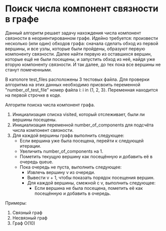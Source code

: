 # Поиск числа компонент связности в графе
Данный алгоритм решает задачу нахождения числа компонент связности в неориентированном графе.
    Идейно требуется: произвести несколько (или один) обходов графа: сначала сделать обход из первой вершины, и все узлы, которые были пройдены, образуют первую компоненту связности. Далее найти первую из оставшихся вершин, которые ещё не были посещены, и запустить обход из неё, найдя уже вторую компоненту связности. И так далее, до тех пока все вершины не станут помеченными.

В катологе test_files расположены 3 тестовых файла. Для проверки алгоритма на этих данных необходимо присвоить переменной "number_of_test_file" номер файла i: i in {1, 2, 3}. Переменная находится на первой строчке в коде.

Алгоритм поиска числа компонент графа.
1. Инициализация списка visited, который отслеживает, были ли вершины посещены.
2. Инициализация переменной number_of_components для подсчёта числа компонент связности.
3. Для каждой вершины графа выполнить следующее:
    - Если вершина уже была посещена, перейти к следующей итерации.
    - Увеличить number_of_components на 1.
    - Пометить текущую вершину как посещённую и добавить её в очередь queue.
    - Пока очередь не пуста, выполнить следующее:
        - Извлечь вершину v из очереди.
        - Вывести v + 1, чтобы показать порядок посещения вершин.
        - Для каждой вершины, смежной с v, выполнить следующее:
            - Если вершина не была посещена, пометить её как посещённую и добавить в очередь.


Примеры:
1. Связный граф
2. Несвязный граф
3. Граф O(10)